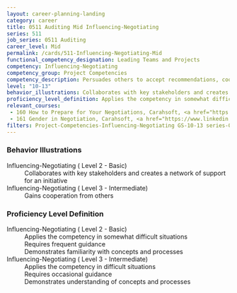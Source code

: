 ```yaml
---
layout: career-planning-landing
category: career
title: 0511 Auditing Mid Influencing-Negotiating
series: 511
job_series: 0511 Auditing
career_level: Mid
permalink: /cards/511-Influencing-Negotiating-Mid
functional_competency_designation: Leading Teams and Projects
competency: Influencing-Negotiating
competency_group: Project Competencies
competency_description: Persuades others to accept recommendations, cooperate, or change their behavior; works with others towards an agreement; negotiates to find mutually acceptable solutions
level: "10-13"
behavior_illustrations: Collaborates with key stakeholders and creates a network of support for an initiative ? Gains cooperation from others
proficiency_level_definition: Applies the competency in somewhat difficult situations ? Requires frequent guidance ? Demonstrates familiarity with concepts and processes ? Applies the competency in difficult situations ? Requires occasional guidance ? Demonstrates understanding of concepts and processes
relevant_courses: 
 - 160 How to Prepare for Your Negotiations, Carahsoft, <a href="https://www.linkedin.com/learning/how-to-prepare-for-your-negotiations">https://www.linkedin.com/learning/how-to-prepare-for-your-negotiations</a>
 - 161 Gender in Negotiation, Carahsoft, <a href="https://www.linkedin.com/learning/gender-in-negotiation">https://www.linkedin.com/learning/gender-in-negotiation</a>
filters: Project-Competencies-Influencing-Negotiating GS-10-13 series-0511
---
```


<div class="desktop:grid-col-6 margin-y-205">
  <div class="border-top-05 bg-white padding-2 shadow-5 height-full members-hover border-1px border-gray-30 border-top-orange radius-lg">
    <h3>Behavior Illustrations</h3>
    <dl class="text-base"><dt>Influencing-Negotiating ( Level 2 - Basic)</dt><dd>Collaborates with key stakeholders and creates a network of support for an initiative</dd><dt>Influencing-Negotiating ( Level 3 - Intermediate)</dt><dd>Gains cooperation from others</dd></dl>
  </div>
</div>
<div class="desktop:grid-col-6 margin-y-205">
  <div class="border-top-05 bg-white padding-2 shadow-5 height-full members-hover border-1px border-gray-30 border-top-orange radius-lg">
    <h3>Proficiency Level Definition</h3>
    <dl class="text-base"><dt>Influencing-Negotiating ( Level 2 - Basic)</dt><dd>Applies the competency in somewhat difficult situations </dd><dd> Requires frequent guidance </dd><dd> Demonstrates familiarity with concepts and processes</dd><dt>Influencing-Negotiating ( Level 3 - Intermediate)</dt><dd>Applies the competency in difficult situations </dd><dd> Requires occasional guidance </dd><dd> Demonstrates understanding of concepts and processes</dd></dl>
  </div>
</div>